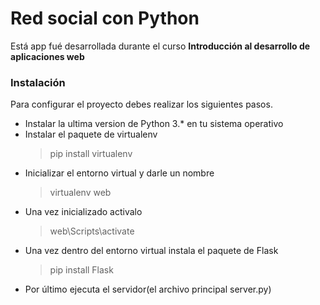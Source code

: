 # Red social con Python

Está app fué desarrollada durante el curso **Introducción al desarrollo de aplicaciones web**

### Instalación

Para configurar el proyecto debes realizar los siguientes pasos.

* Instalar la ultima version de Python 3.* en tu sistema operativo
* Instalar el paquete de virtualenv
  > pip install virtualenv
* Inicializar el entorno virtual y darle un nombre
  > virtualenv web
* Una vez inicializado activalo
  > web\Scripts\activate
* Una vez dentro del entorno virtual instala el paquete de Flask
  > pip install Flask
* Por último ejecuta el servidor(el archivo principal server.py)